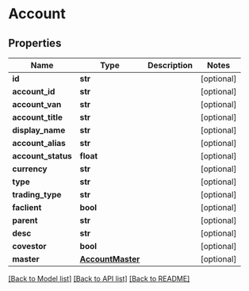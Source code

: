 # Account

## Properties
Name | Type | Description | Notes
------------ | ------------- | ------------- | -------------
**id** | **str** |  | [optional] 
**account_id** | **str** |  | [optional] 
**account_van** | **str** |  | [optional] 
**account_title** | **str** |  | [optional] 
**display_name** | **str** |  | [optional] 
**account_alias** | **str** |  | [optional] 
**account_status** | **float** |  | [optional] 
**currency** | **str** |  | [optional] 
**type** | **str** |  | [optional] 
**trading_type** | **str** |  | [optional] 
**faclient** | **bool** |  | [optional] 
**parent** | **str** |  | [optional] 
**desc** | **str** |  | [optional] 
**covestor** | **bool** |  | [optional] 
**master** | [**AccountMaster**](AccountMaster.md) |  | [optional] 

[[Back to Model list]](../README.md#documentation-for-models) [[Back to API list]](../README.md#documentation-for-api-endpoints) [[Back to README]](../README.md)


